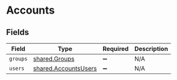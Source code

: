 # Accounts


## Fields

| Field                                                        | Type                                                         | Required                                                     | Description                                                  |
| ------------------------------------------------------------ | ------------------------------------------------------------ | ------------------------------------------------------------ | ------------------------------------------------------------ |
| `groups`                                                     | [shared.Groups](../../models/shared/groups.md)               | :heavy_minus_sign:                                           | N/A                                                          |
| `users`                                                      | [shared.AccountsUsers](../../models/shared/accountsusers.md) | :heavy_minus_sign:                                           | N/A                                                          |